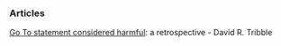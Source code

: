 ### Articles ###

[Go To statement considered harmful](http://david.tribble.com/text/goto.html): a retrospective - David R. Tribble